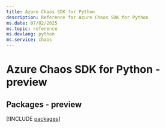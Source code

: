 ```yaml
---
title: Azure Chaos SDK for Python
description: Reference for Azure Chaos SDK for Python
ms.date: 07/02/2025
ms.topic: reference
ms.devlang: python
ms.service: chaos
---
```

# Azure Chaos SDK for Python - preview
## Packages - preview
[!INCLUDE [packages](chaos-index.md)]